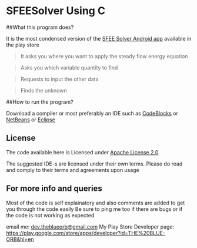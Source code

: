 # SFEESolver Using C

##What this program does?

It is the most condensed version of the [SFEE Solver Android app](https://play.google.com/store/apps/details?id=com.dev.theblueorb.sfeesolver&hl=en) available in the play store

>It asks you where you want to apply the steady flow energy equation

>Asks you which variable quantity to find

>Requests to input the other data

>Finds the unknown

##How to run the program?

Download a compiler or most preferably an IDE such as [CodeBlocks](http://www.codeblocks.org/downloads) or [NetBeans](https://netbeans.org/features/cpp/) or [Eclipse](https://www.eclipse.org/downloads/packages/eclipse-ide-cc-developers/heliossr2)

##  License

The code available here is Licensed under [Apache License 2.0](http://www.apache.org/licenses/LICENSE-2.0)

The suggested IDE-s are licensed under their own terms. Please do read and comply to their terms and agreements upon usage

##  For more info and queries 



Most of the code is self explainatory and also comments are added to get you through the code easily 
Be sure to ping me too if there are bugs or if the code is not working as expected 


email me:                     dev.theblueorb@gmail.com
My Play Store Developer page: https://play.google.com/store/apps/developer?id=THE%20BLUE-ORB&hl=en

